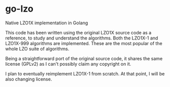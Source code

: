 # go-lzo
Native LZO1X implementation in Golang

This code has been written using the original LZO1X source code as a reference,
to study and understand the algorithms. Both the LZO1X-1 and LZO1X-999
algorithms are implemented. These are the most popular of the whole LZO suite
of algorithms.

Being a straightforward port of the original source code, it shares the same
license (GPLv2) as I can't possibly claim any copyright on it.

I plan to eventually reimplement LZO1X-1 from scratch. At that point, I will be
also changing license.
